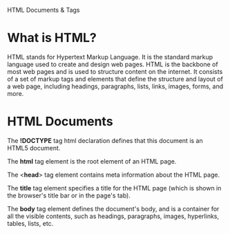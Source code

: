 HTML Documents & Tags

<h1>What is HTML?</h1>
    <p>HTML stands for Hypertext Markup Language. It is the standard markup language used to create and design web pages. HTML is the backbone of most web pages and is used to structure content on the internet. It consists of a set of markup tags and elements that define the structure and layout of a web page, including headings, paragraphs, lists, links, images, forms, and more.</p>
 
 <h1>HTML Documents</h1>
 <p>The <b>!DOCTYPE</b> tag html declaration defines that this document is an HTML5 document.</p>
    <p>The <b>html</b> tag element is the root element of an HTML page.</p>
    <p>The <<b>head</b>> tag element contains meta information about the HTML page.</p> 
    <p>The <b>title</b> tag element specifies a title for the HTML page (which is shown in the browser's title bar or in the page's tab).</p>
    <p>The <b>body</b> tag element defines the document's body, and is a container for all the visible contents, such as headings, paragraphs, images, hyperlinks, tables, lists, etc.</p>

    


